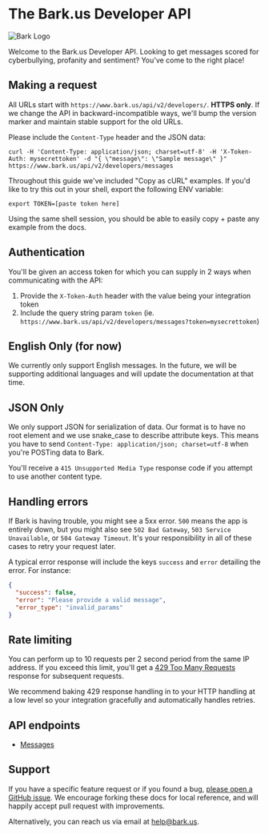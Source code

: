 The Bark.us Developer API
=======================

![Bark Logo](https://www.bark.us/bark-logo-sm.png)

Welcome to the Bark.us Developer API. Looking to get messages scored for cyberbullying, profanity and sentiment? You've come to the right
place!

Making a request
----------------

All URLs start with `https://www.bark.us/api/v2/developers/`. **HTTPS only**. If we change the API in backward-incompatible ways, we'll bump the version marker and maintain stable support for the old URLs.

Please include the `Content-Type` header and the JSON data:

```shell
curl -H 'Content-Type: application/json; charset=utf-8' -H 'X-Token-Auth: mysecrettoken' -d "{ \"message\": \"Sample message\" }" https://www.bark.us/api/v2/developers/messages
```

Throughout this guide we've included "Copy as cURL" examples. If you'd like to try this out in your shell, export the following ENV variable:

``` shell
export TOKEN=[paste token here]
```

Using the same shell session, you should be able to easily copy + paste any
example from the docs.

Authentication
--------------

You'll be given an access token for which you can supply in 2 ways when
communicating with the API:

1. Provide the `X-Token-Auth` header with the value being your integration token
2. Include the query string param `token` (ie. `https://www.bark.us/api/v2/developers/messages?token=mysecrettoken`)

English Only (for now)
---------

We currently only support English messages. In the future, we will be
supporting additional languages and will update the documentation at that time.

JSON Only
---------

We only support JSON for serialization of data. Our format is to have no root element and we use snake\_case to describe attribute keys. This means you have to send `Content-Type: application/json; charset=utf-8` when you're POSTing data to Bark.

You'll receive a `415 Unsupported Media Type` response code if you attempt to use another content type.

Handling errors
---------------

If Bark is having trouble, you might see a 5xx error. `500` means the app is entirely down, but you might also see `502 Bad Gateway`, `503 Service Unavailable`, or `504 Gateway Timeout`. It's your responsibility in all of these cases to retry your request later.

A typical error response will include the keys `success` and `error` detailing the error. For instance:

```json
{
  "success": false,
  "error": "Please provide a valid message",
  "error_type": "invalid_params"
}
```

Rate limiting
-------------

You can perform up to 10 requests per 2 second period from the same IP address. If you exceed this limit,
you'll get a [429 Too Many Requests](http://tools.ietf.org/html/draft-nottingham-http-new-status-02#section-4)
response for subsequent requests.

We recommend baking 429 response handling in to your HTTP handling at a low level so your integration gracefully and automatically handles retries.

API endpoints
-------------
- [Messages](https://github.com/Bark-us/developer-api-docs/blob/master/messages.md)

Support
-------

If you have a specific feature request or if you found a bug, [please open a GitHub issue](https://github.com/Bark-us/devoper-api-docs/issues). We encourage forking these docs for local reference, and will happily accept pull request with improvements.

Alternatively, you can reach us via email at <help@bark.us>.

